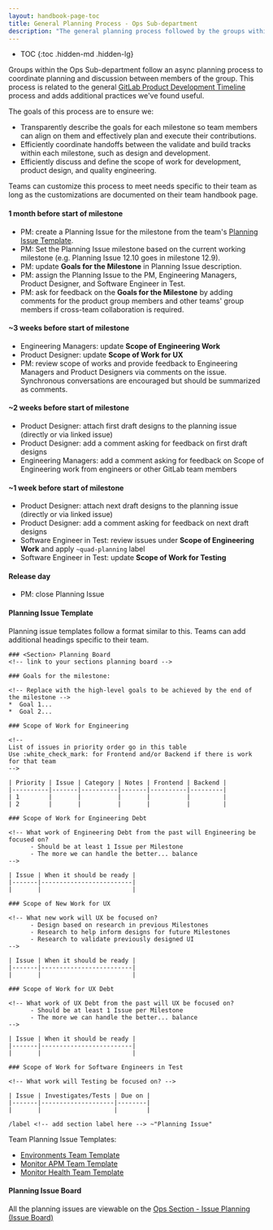 ```yaml
---
layout: handbook-page-toc
title: General Planning Process - Ops Sub-department
description: "The general planning process followed by the groups within the Ops Sub-department."
---
```


- TOC
{:toc .hidden-md .hidden-lg}

Groups within the Ops Sub-department follow an async planning process to coordinate planning and discussion between members of the group. This process is related to the general [GitLab Product Development Timeline](/handbook/engineering/workflow/#product-development-timeline) process and adds additional practices we've found useful.

The goals of this process are to ensure we:

* Transparently describe the goals for each milestone so team members can align on them and effectively plan and execute their contributions.
* Efficiently coordinate handoffs between the validate and build tracks within each milestone, such as design and development.
* Efficiently discuss and define the scope of work for development, product design, and quality engineering.

Teams can customize this process to meet needs specific to their team as long as the customizations are documented on their team handbook page.


#### 1 month before start of milestone

* PM: create a Planning Issue for the milestone from the team's [Planning Issue Template](#planning-issue-template).
* PM: Set the Planning Issue milestone based on the current working milestone (e.g. Planning Issue 12.10 goes in milestone 12.9).
* PM: update **Goals for the Milestone** in Planning Issue description.
* PM: assign the Planning Issue to the PM, Engineering Managers, Product Designer, and Software Engineer in Test.
* PM: ask for feedback on the **Goals for the Milestone** by adding comments for the product group members and other teams' group members if cross-team collaboration is required. 

#### ~3 weeks before start of milestone

* Engineering Managers: update **Scope of Engineering Work**
* Product Designer: update **Scope of Work for UX**
* PM: review scope of works and provide feedback to Engineering Managers and Product Designers via comments on the issue.  Synchronous conversations are encouraged but should be summarized as comments.

#### ~2 weeks before start of milestone

* Product Designer: attach first draft designs to the planning issue (directly or via linked issue)
* Product Designer: add a comment asking for feedback on first draft designs
* Engineering Managers: add a comment asking for feedback on Scope of Engineering work from engineers or other GitLab team members

#### ~1 week before start of milestone

* Product Designer: attach next draft designs to the planning issue (directly or via linked issue)
* Product Designer: add a comment asking for feedback on next draft designs
* Software Engineer in Test: review issues under **Scope of Engineering Work** and apply `~quad-planning` label
* Software Engineer in Test: update **Scope of Work for Testing**

#### Release day

* PM: close Planning Issue

#### Planning Issue Template

Planning issue templates follow a format similar to this. Teams can add additional headings specific to their team.

    ### <Section> Planning Board
    <!-- link to your sections planning board -->

    ### Goals for the milestone:

    <!-- Replace with the high-level goals to be achieved by the end of the milestone -->
    *  Goal 1...
    *  Goal 2...

    ### Scope of Work for Engineering

    <!--
    List of issues in priority order go in this table
    Use :white_check_mark: for Frontend and/or Backend if there is work for that team
    -->

    | Priority | Issue | Category | Notes | Frontend | Backend |
    |----------|-------|----------|-------|----------|---------|
    | 1        |       |          |       |          |         |
    | 2        |       |          |       |          |         |

    ### Scope of Work for Engineering Debt

    <!-- What work of Engineering Debt from the past will Engineering be focused on? 
          - Should be at least 1 Issue per Milestone
          - The more we can handle the better... balance
    -->

    | Issue | When it should be ready |
    |-------|-------------------------|
    |       |                         |
    
    ### Scope of New Work for UX

    <!-- What new work will UX be focused on? 
          - Design based on research in previous Milestones
          - Research to help inform designs for future Milestones
          - Research to validate previously designed UI
    -->

    | Issue | When it should be ready |
    |-------|-------------------------|
    |       |                         |

    ### Scope of Work for UX Debt

    <!-- What work of UX Debt from the past will UX be focused on? 
          - Should be at least 1 Issue per Milestone
          - The more we can handle the better... balance
    -->

    | Issue | When it should be ready |
    |-------|-------------------------|
    |       |                         |

    ### Scope of Work for Software Engineers in Test

    <!-- What work will Testing be focused on? -->

    | Issue | Investigates/Tests | Due on |
    |-------|--------------------|--------|
    |       |                    |        |

    /label <!-- add section label here --> ~"Planning Issue" 

Team Planning Issue Templates:

* [Environments Team Template](https://gitlab.com/gitlab-org/ci-cd/deploy-stage/environments-group/general/-/blob/master/.gitlab/issue_templates/Planning_Issue.md)
* [Monitor APM Team Template](https://gitlab.com/gitlab-org/monitor/apm/-/blob/master/.gitlab/issue_templates/planning-issue.md)
* [Monitor Health Team Template](https://gitlab.com/gitlab-org/monitor/health/-/blob/master/.gitlab/issue_templates/planning-issue.md)


#### Planning Issue Board

All the planning issues are viewable on the [Ops Section - Issue Planning (Issue Board)](https://gitlab.com/groups/gitlab-org/-/boards/1567586)
